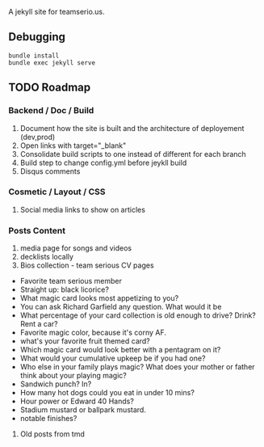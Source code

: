 A jekyll site for teamserio.us.

## Debugging

    bundle install
    bundle exec jekyll serve

## TODO Roadmap

### Backend / Doc / Build

1. Document how the site is built and the architecture of deployement (dev,prod)
1. Open links with target="_blank"
1. Consolidate build scripts to one instead of different for each branch
1. Build step to change config.yml before jeykll build
1. Disqus comments

### Cosmetic / Layout / CSS
1. Social media links to show on articles

### Posts Content

1. media page for songs and videos
1. decklists locally
1. Bios collection - team serious CV pages

- Favorite team serious member
- Straight up: black licorice?
- What magic card looks most appetizing to you?
- You can ask Richard Garfield any question. What would it be
- What percentage of your card collection is old enough to drive? Drink? Rent a car?
- Favorite magic color, because it's corny AF.
- what's your favorite fruit themed card?
- Which magic card would look better with a pentagram on it?
- What would your cumulative upkeep be if you had one?
- Who else in your family plays magic? What does your mother or father think about your playing magic?
- Sandwich punch? In?
- How many hot dogs could you eat in under 10 mins?
- Hour power or Edward 40 Hands?
- Stadium mustard or ballpark mustard.
- notable finishes?

1. Old posts from tmd